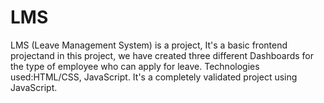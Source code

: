 # LMS
LMS (Leave Management System) is a project, It's a basic frontend projectand in this project, we have created three different Dashboards for the type of employee who can apply for leave. Technologies used:HTML/CSS, JavaScript. It's a completely validated project using JavaScript.
